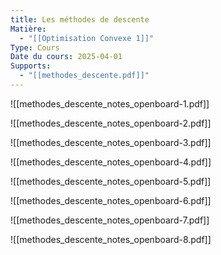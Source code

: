 ```yaml
---
title: Les méthodes de descente
Matière:
  - "[[Optimisation Convexe 1]]"
Type: Cours
Date du cours: 2025-04-01
Supports:
  - "[[methodes_descente.pdf]]"
---
```

![[methodes_descente_notes_openboard-1.pdf]]

![[methodes_descente_notes_openboard-2.pdf]]

![[methodes_descente_notes_openboard-3.pdf]]

![[methodes_descente_notes_openboard-4.pdf]]

![[methodes_descente_notes_openboard-5.pdf]]

![[methodes_descente_notes_openboard-6.pdf]]

![[methodes_descente_notes_openboard-7.pdf]]

![[methodes_descente_notes_openboard-8.pdf]]


